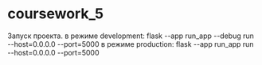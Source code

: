 # coursework_5

Запуск проекта.
в режиме development: 
flask --app run_app --debug run --host=0.0.0.0 --port=5000 
в режиме production: 
flask --app run_app run --host=0.0.0.0 --port=5000 

